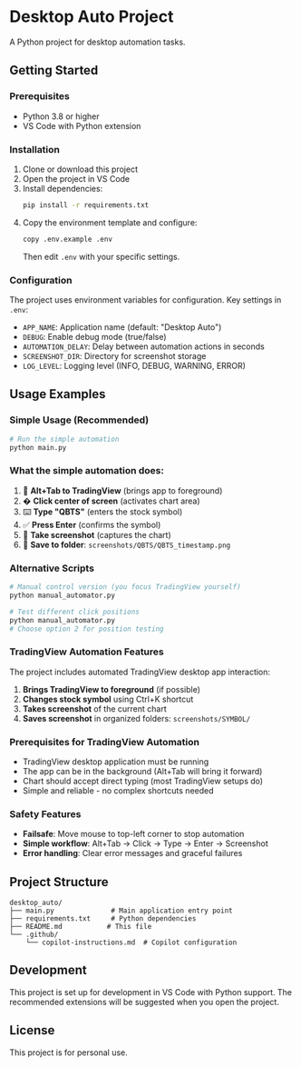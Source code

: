 # Desktop Auto Project

A Python project for desktop automation tasks.

## Getting Started

### Prerequisites

- Python 3.8 or higher
- VS Code with Python extension

### Installation

1. Clone or download this project
2. Open the project in VS Code
3. Install dependencies:
   ```bash
   pip install -r requirements.txt
   ```
4. Copy the environment template and configure:
   ```bash
   copy .env.example .env
   ```
   Then edit `.env` with your specific settings.

### Configuration

The project uses environment variables for configuration. Key settings in `.env`:

- `APP_NAME`: Application name (default: "Desktop Auto")
- `DEBUG`: Enable debug mode (true/false)
- `AUTOMATION_DELAY`: Delay between automation actions in seconds
- `SCREENSHOT_DIR`: Directory for screenshot storage
- `LOG_LEVEL`: Logging level (INFO, DEBUG, WARNING, ERROR)

## Usage Examples

### Simple Usage (Recommended)
```bash
# Run the simple automation
python main.py
```

### What the simple automation does:
1. 🔄 **Alt+Tab to TradingView** (brings app to foreground)
2. �️ **Click center of screen** (activates chart area)
3. ⌨️ **Type "QBTS"** (enters the stock symbol)
4. ✅ **Press Enter** (confirms the symbol)
5. 📸 **Take screenshot** (captures the chart)
6. 💾 **Save to folder**: `screenshots/QBTS/QBTS_timestamp.png`

### Alternative Scripts
```bash
# Manual control version (you focus TradingView yourself)
python manual_automator.py

# Test different click positions
python manual_automator.py
# Choose option 2 for position testing
```

### TradingView Automation Features

The project includes automated TradingView desktop app interaction:

1. **Brings TradingView to foreground** (if possible)
2. **Changes stock symbol** using Ctrl+K shortcut
3. **Takes screenshot** of the current chart
4. **Saves screenshot** in organized folders: `screenshots/SYMBOL/`

### Prerequisites for TradingView Automation

- TradingView desktop application must be running
- The app can be in the background (Alt+Tab will bring it forward)
- Chart should accept direct typing (most TradingView setups do)
- Simple and reliable - no complex shortcuts needed

### Safety Features

- **Failsafe**: Move mouse to top-left corner to stop automation
- **Simple workflow**: Alt+Tab → Click → Type → Enter → Screenshot
- **Error handling**: Clear error messages and graceful failures

## Project Structure

```
desktop_auto/
├── main.py              # Main application entry point
├── requirements.txt     # Python dependencies
├── README.md           # This file
└── .github/
    └── copilot-instructions.md  # Copilot configuration
```

## Development

This project is set up for development in VS Code with Python support. The recommended extensions will be suggested when you open the project.

## License

This project is for personal use.